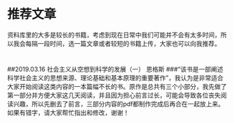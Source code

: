 # 推荐文章
资料库里的大多是较长的书籍，考虑到现在日常中我们可能并不会有太多时间，所以我会每隔一段时间，选一篇文章或者较短的书籍上传，大家也可以向我推荐。
#
##2019.03.16 社会主义从空想到科学的发展（一） 恩格斯
###“该书是一部阐述科学社会主义的思想来源、理论基础和基本原理的重要著作”，我认为是非常适合大家开始阅读这类内容的一本篇幅不长的书。原作是总共有三个小部分，我先做了第一部分并方便大家这几天阅读，并且因为担心前言过长，可能会导致各位丧失阅读兴趣，所以先删去了前言，三部分内容的pdf都制作完成后再合在一起放上来。如果有错字，请大家帮忙指出和修改，谢谢！
